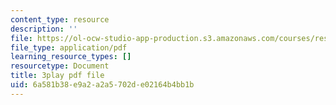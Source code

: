 ```yaml
---
content_type: resource
description: ''
file: https://ol-ocw-studio-app-production.s3.amazonaws.com/courses/res-18-009-learn-differential-equations-up-close-with-gilbert-strang-and-cleve-moler-fall-2015/6a581b38e9a2a2a5702de02164b4bb1b_cDfWtSqGiBY.pdf
file_type: application/pdf
learning_resource_types: []
resourcetype: Document
title: 3play pdf file
uid: 6a581b38-e9a2-a2a5-702d-e02164b4bb1b
---
```

